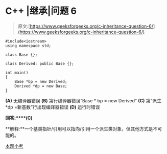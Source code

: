 # C++ |继承|问题 6

> 原文:[https://www.geeksforgeeks.org/c-inheritance-question-6/](https://www.geeksforgeeks.org/c-inheritance-question-6/)

```
#include<iostream>
using namespace std;

class Base {};

class Derived: public Base {};

int main()
{
    Base *bp = new Derived;
    Derived *dp = new Base;
}
```

**(A)** 无编译器错误
**(B)** 第行编译器错误“Base * bp = new Derived”
**(C)** 第“派生*dp =新基数”行出现编译器错误
**(D)** 运行时错误

**回答:****(C)**

**解释:**一个基类指针/引用可以指向/引用一个派生类对象，但其他方式是不可能的。

[本题小考](https://www.geeksforgeeks.org/quiz-corner-gq/)